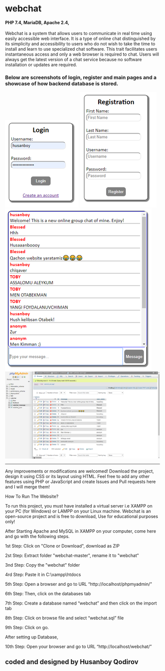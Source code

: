 # webchat

<h4>PHP 7.4, MariaDB, Apache 2.4, </h4>

Webchat is a system that allows users to communicate in real time using easily accessible web interface. It is a type of online chat distinguished by its simplicity and accessibility to users who do not wish to take the time to install and learn to use specialized chat software. This trait facilitates users instantaneous access and only a web browser is required to chat. Users will always get the latest version of a chat service because no software installation or updates are required.

<h3>Below are screenshots of login, register and main pages and a showcase of how backend database is stored.</h3>

<img src="images/login-page.PNG">
<img src="images/register-page.PNG">
<img src="images/main-page.PNG">
<img src="images/database-backend.png">

<hr>

Any improvements or modifications are welcomed! Download the project, design it using CSS or its layout using HTML. Feel free to add any other features using PHP or JavaScript and create Issues and Pull requests here and I will merge them!

How To Run The Website?

To run this project, you must have installed a virtual server i.e XAMPP on your PC (for Windows) or LAMPP on your Linux machine. Webchat is an open-source project and is free to download, Use for educational purposes only!

After Starting Apache and MySQL in XAMPP on your computer, come here and go with the following steps.

1st Step: Click on "Clone or Download", download as ZIP

2st Step: Extract folder "webchat-master", rename it to "webchat"

3nd Step: Copy the "webchat" folder 

4rd Step: Paste it in C:\xampp\htdocs

5th Step: Open a browser and go to URL “http://localhost/phpmyadmin/”

6th Step: Then, click on the databases tab

7th Step: Create a database named “webchat” and then click on the import tab

8th Step: Click on browse file and select “webchat.sql” file

9th Step: Click on go.

After setting up Database,

10th Step: Open your browser and go to URL “http://localhost/webchat/”

<h2>coded and designed by Husanboy Qodirov</h2>
